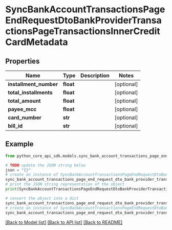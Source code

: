 # SyncBankAccountTransactionsPageEndRequestDtoBankProviderTransactionsPageTransactionsInnerCreditCardMetadata


## Properties

Name | Type | Description | Notes
------------ | ------------- | ------------- | -------------
**installment_number** | **float** |  | [optional] 
**total_installments** | **float** |  | [optional] 
**total_amount** | **float** |  | [optional] 
**payee_mcc** | **float** |  | [optional] 
**card_number** | **str** |  | [optional] 
**bill_id** | **str** |  | [optional] 

## Example

```python
from python_core_api_sdk.models.sync_bank_account_transactions_page_end_request_dto_bank_provider_transactions_page_transactions_inner_credit_card_metadata import SyncBankAccountTransactionsPageEndRequestDtoBankProviderTransactionsPageTransactionsInnerCreditCardMetadata

# TODO update the JSON string below
json = "{}"
# create an instance of SyncBankAccountTransactionsPageEndRequestDtoBankProviderTransactionsPageTransactionsInnerCreditCardMetadata from a JSON string
sync_bank_account_transactions_page_end_request_dto_bank_provider_transactions_page_transactions_inner_credit_card_metadata_instance = SyncBankAccountTransactionsPageEndRequestDtoBankProviderTransactionsPageTransactionsInnerCreditCardMetadata.from_json(json)
# print the JSON string representation of the object
print(SyncBankAccountTransactionsPageEndRequestDtoBankProviderTransactionsPageTransactionsInnerCreditCardMetadata.to_json())

# convert the object into a dict
sync_bank_account_transactions_page_end_request_dto_bank_provider_transactions_page_transactions_inner_credit_card_metadata_dict = sync_bank_account_transactions_page_end_request_dto_bank_provider_transactions_page_transactions_inner_credit_card_metadata_instance.to_dict()
# create an instance of SyncBankAccountTransactionsPageEndRequestDtoBankProviderTransactionsPageTransactionsInnerCreditCardMetadata from a dict
sync_bank_account_transactions_page_end_request_dto_bank_provider_transactions_page_transactions_inner_credit_card_metadata_from_dict = SyncBankAccountTransactionsPageEndRequestDtoBankProviderTransactionsPageTransactionsInnerCreditCardMetadata.from_dict(sync_bank_account_transactions_page_end_request_dto_bank_provider_transactions_page_transactions_inner_credit_card_metadata_dict)
```
[[Back to Model list]](../README.md#documentation-for-models) [[Back to API list]](../README.md#documentation-for-api-endpoints) [[Back to README]](../README.md)



